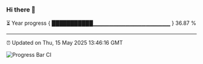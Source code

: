 ### Hi there 👋

⏳ Year progress { ███████████▁▁▁▁▁▁▁▁▁▁▁▁▁▁▁▁▁▁▁ } 36.87 %

---

⏰ Updated on Thu, 15 May 2025 13:46:16 GMT

![Progress Bar CI](https://github.com/IshwaranRudhara/GIT-ACTION/workflows/Progress%20Bar%20CI/badge.svg)
